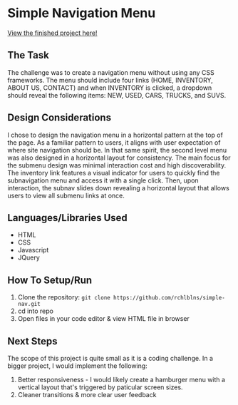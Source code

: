 # Simple Navigation Menu
[View the finished project here!](https://rchlblns.github.io/simple-nav/)

## The Task
The challenge was to create a navigation menu without using any CSS frameworks. The menu should include four links (HOME, INVENTORY, ABOUT US, CONTACT) and when INVENTORY is clicked, a dropdown should reveal the following items: NEW, USED, CARS, TRUCKS, and SUVS.  

## Design Considerations
I chose to design the navigation menu in a horizontal pattern at the top of the page. As a familiar pattern to users, it aligns with user expectation of where site navigation should be. In that same spirit, the second level menu was also designed in a horizontal layout for consistency. The main focus for the submenu design was minimal interaction cost and high discoverability. The inventory link features a visual indicator for users to quickly find the subnavigation menu and access it with a single click. Then, upon interaction, the subnav slides down revealing a horizontal layout that allows users to view all submenu links at once.  

## Languages/Libraries Used
* HTML
* CSS
* Javascript
* JQuery

## How To Setup/Run
1. Clone the repository: `git clone https://github.com/rchlblns/simple-nav.git`
2. cd into repo
3. Open files in your code editor & view HTML file in browser

## Next Steps
The scope of this project is quite small as it is a coding challenge. In a bigger project, I would implement the following:

1. Better responsiveness - I would likely create a hamburger menu with a vertical layout that's triggered by paticular screen sizes. 
2. Cleaner transitions & more clear user feedback
